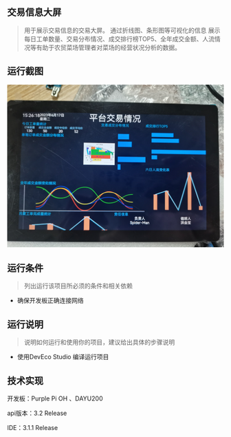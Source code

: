 ## 交易信息大屏
> 用于展示交易信息的交易大屏。
> 通过折线图、条形图等可视化的信息
> 展示每日工单数量、交易分布情况、成交排行榜TOP5、全年成交金额、人流情况等有助于农贸菜场管理者对菜场的经营状况分析的数据。

## 运行截图
![](img/IMG_20230906_202317.jpg)

## 运行条件
> 列出运行该项目所必须的条件和相关依赖  
* 确保开发板正确连接网络

## 运行说明
> 说明如何运行和使用你的项目，建议给出具体的步骤说明
* 使用DevEco Studio 编译运行项目


## 技术实现
开发板：Purple Pi OH 、DAYU200

api版本：3.2 Release

IDE：3.1.1 Release

